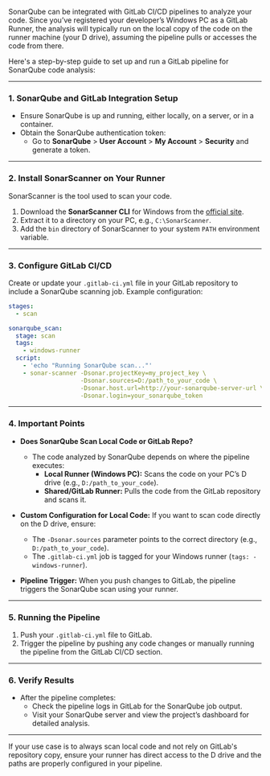 SonarQube can be integrated with GitLab CI/CD pipelines to analyze your code. Since you’ve registered your developer’s Windows PC as a GitLab Runner, the analysis will typically run on the local copy of the code on the runner machine (your D drive), assuming the pipeline pulls or accesses the code from there.

Here's a step-by-step guide to set up and run a GitLab pipeline for SonarQube code analysis:

---

### 1. **SonarQube and GitLab Integration Setup**
- Ensure SonarQube is up and running, either locally, on a server, or in a container.
- Obtain the SonarQube authentication token:
  - Go to **SonarQube** > **User Account** > **My Account** > **Security** and generate a token.

---

### 2. **Install SonarScanner on Your Runner**
SonarScanner is the tool used to scan your code.

1. Download the **SonarScanner CLI** for Windows from the [official site](https://docs.sonarqube.org/latest/analysis/scan/sonarscanner/).
2. Extract it to a directory on your PC, e.g., `C:\SonarScanner`.
3. Add the `bin` directory of SonarScanner to your system `PATH` environment variable.

---

### 3. **Configure GitLab CI/CD**
Create or update your `.gitlab-ci.yml` file in your GitLab repository to include a SonarQube scanning job. Example configuration:

```yaml
stages:
  - scan

sonarqube_scan:
  stage: scan
  tags:
    - windows-runner
  script:
    - 'echo "Running SonarQube scan..."'
    - sonar-scanner -Dsonar.projectKey=my_project_key \
                    -Dsonar.sources=D:/path_to_your_code \
                    -Dsonar.host.url=http://your-sonarqube-server-url \
                    -Dsonar.login=your_sonarqube_token
```

---

### 4. **Important Points**
- **Does SonarQube Scan Local Code or GitLab Repo?**
  - The code analyzed by SonarQube depends on where the pipeline executes:
    - **Local Runner (Windows PC):** Scans the code on your PC’s D drive (e.g., `D:/path_to_your_code`).
    - **Shared/GitLab Runner:** Pulls the code from the GitLab repository and scans it.

- **Custom Configuration for Local Code:**
  If you want to scan code directly on the D drive, ensure:
  - The `-Dsonar.sources` parameter points to the correct directory (e.g., `D:/path_to_your_code`).
  - The `.gitlab-ci.yml` job is tagged for your Windows runner (`tags: - windows-runner`).

- **Pipeline Trigger:**
  When you push changes to GitLab, the pipeline triggers the SonarQube scan using your runner.

---

### 5. **Running the Pipeline**
1. Push your `.gitlab-ci.yml` file to GitLab.
2. Trigger the pipeline by pushing any code changes or manually running the pipeline from the GitLab CI/CD section.

---

### 6. **Verify Results**
- After the pipeline completes:
  - Check the pipeline logs in GitLab for the SonarQube job output.
  - Visit your SonarQube server and view the project’s dashboard for detailed analysis.

---

If your use case is to always scan local code and not rely on GitLab's repository copy, ensure your runner has direct access to the D drive and the paths are properly configured in your pipeline.
